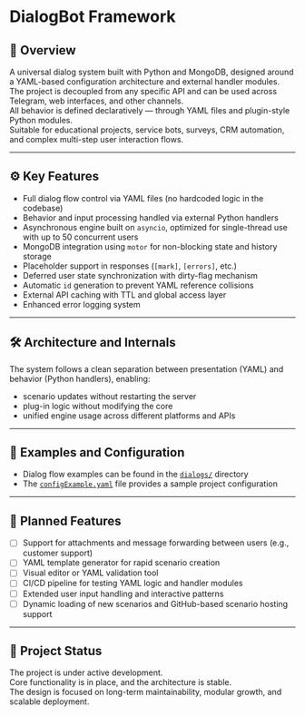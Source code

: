 # DialogBot Framework

## 📌 Overview

A universal dialog system built with Python and MongoDB, designed around a YAML-based configuration architecture and external handler modules.  
The project is decoupled from any specific API and can be used across Telegram, web interfaces, and other channels.  
All behavior is defined declaratively — through YAML files and plugin-style Python modules.  
Suitable for educational projects, service bots, surveys, CRM automation, and complex multi-step user interaction flows.

---

## ⚙️ Key Features

- Full dialog flow control via YAML files (no hardcoded logic in the codebase)
- Behavior and input processing handled via external Python handlers
- Asynchronous engine built on `asyncio`, optimized for single-thread use with up to 50 concurrent users
- MongoDB integration using `motor` for non-blocking state and history storage
- Placeholder support in responses (`[mark]`, `[errors]`, etc.)
- Deferred user state synchronization with dirty-flag mechanism
- Automatic `id` generation to prevent YAML reference collisions
- External API caching with TTL and global access layer
- Enhanced error logging system

---

## 🛠️ Architecture and Internals

The system follows a clean separation between presentation (YAML) and behavior (Python handlers), enabling:

- scenario updates without restarting the server
- plug-in logic without modifying the core
- unified engine usage across different platforms and APIs

---

## 🔗 Examples and Configuration

- Dialog flow examples can be found in the [`dialogs/`](./dialogs) directory  
- The [`configExample.yaml`](./configExample.yaml) file provides a sample project configuration

---

## 🧩 Planned Features

- [ ] Support for attachments and message forwarding between users (e.g., customer support)
- [ ] YAML template generator for rapid scenario creation
- [ ] Visual editor or YAML validation tool
- [ ] CI/CD pipeline for testing YAML logic and handler modules
- [ ] Extended user input handling and interactive patterns
- [ ] Dynamic loading of new scenarios and GitHub-based scenario hosting support

---

## 🚦 Project Status

The project is under active development.  
Core functionality is in place, and the architecture is stable.  
The design is focused on long-term maintainability, modular growth, and scalable deployment.